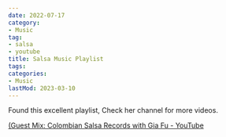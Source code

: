 ```yaml
---
date: 2022-07-17
category:
- Music
tag:
- salsa
- youtube
title: Salsa Music Playlist
tags:
categories:
- Music
lastMod: 2023-03-10
---
```

Found this excellent playlist, Check her channel for more videos.

[(Guest Mix: Colombian Salsa Records with Gia Fu - YouTube](https://www.youtube.com/watch?v=E_b-Q0xiTmo&t=929s)
